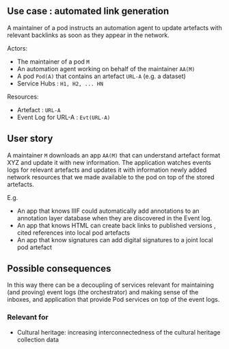 ## Use case : automated link generation

A maintainer of a pod instructs an automation agent to update artefacts with relevant
backlinks as soon as they appear in the network.

Actors:
  - The maintainer of a pod `M`
  - An automation agent working on behalf of the maintainer `AA(M)` 
  - A pod `Pod(A)` that contains an artefact `URL-A` (e.g. a dataset)
  - Service Hubs : `H1, H2, ... HN`
 
 Resources:
   - Artefact : `URL-A`
   - Event Log for URL-A  : `Evt(URL-A)`

## User story

A maintainer `M` downloads an app `AA(M)` that can understand artefact format XYZ and update it
with new information. The application watches events logs for relevant artefacts and
updates it with information newly added network resources that we made available to the pod
on top of the stored artefacts.

E.g.

- An app that knows IIIF could automatically add annotations to an annotation layer database
when they are discovered in the Event log.
- An app that knows HTML can create back links to published versions , cited references into local pod artefacts
- An app that know signatures can add digital signatures to a joint local pod artefact

## Possible consequences

In this way there can be a decoupling of services relevant for maintaining (and proving) event logs (the orchestrator) and
making sense of the inboxes, and application that provide Pod services on top of the event logs.

### Relevant for
 - Cultural heritage: increasing interconnectedness of the cultural heritage collection data